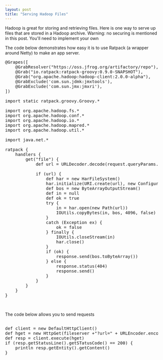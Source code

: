 ```yaml
---
layout: post
title: "Serving Hadoop Files"
---
```


Hadoop is great for storing and retrieving files. Here is one way to serve up files that are
	stored in a Hadoop archive. Warning: no securing is mentioned in this post.  You'll need to implement your own

The code below demonstrates how easy it is to use Ratpack (a wrapper around Netty) to make an app server.

<pre class="prettyprint Java">
@Grapes([
	@GrabResolver("https://oss.jfrog.org/artifactory/repo"),
	@Grab("io.ratpack:ratpack-groovy:0.9.0-SNAPSHOT"),
	@Grab("org.apache.hadoop:hadoop-client:2.0.0-alpha"),
	@GrabExclude('com.sun.jdmk:jmxtools'),
	@GrabExclude('com.sun.jmx:jmxri'),
])

import static ratpack.groovy.Groovy.*

import org.apache.hadoop.fs.*
import org.apache.hadoop.conf.*
import org.apache.hadoop.io.*
import org.apache.hadoop.mapred.*
import org.apache.hadoop.util.*

import java.net.*

ratpack {
	handlers {
		get("file") {
			def url = URLDecoder.decode(request.queryParams.url, "UTF-8").trim()

			if (url) {
				def har = new HarFileSystem()
				har.initialize(URI.create(url), new Configuration())
				def bos = new ByteArrayOutputStream()
				def in = null
				def ok = true
				try {
					in = har.open(new Path(url))
					IOUtils.copyBytes(in, bos, 4096, false)
	 			} 
	 			catch (Exception ex) {
	 				ok = false
		 		} finally {
	 				IOUtils.closeStream(in)
	 				har.close()
	 			}
	 			if (ok) {
		 			response.send(bos.toByteArray())
		 		} else {
		 			response.status(404)
		 			response.send()
			 	}
			}
		}
	}	
}


</pre>

The code below allows you to send requests

<pre class="prettyprint Java">

def client = new DefaultHttpClient()
def hget = new HttpGet(fileserver +"?url=" + URLEncoder.encode(url, "UTF-8"))
def resp = client.execute(hget)
if (resp.getStatusLine().getSTatusCode() == 200) {
	println resp.getEntity().getContent()	
}

</pre>
